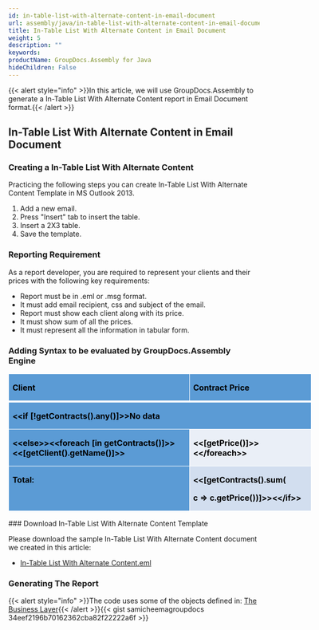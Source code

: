 ```yaml
---
id: in-table-list-with-alternate-content-in-email-document
url: assembly/java/in-table-list-with-alternate-content-in-email-document
title: In-Table List With Alternate Content in Email Document
weight: 5
description: ""
keywords: 
productName: GroupDocs.Assembly for Java
hideChildren: False
---
```

{{< alert style="info" >}}In this article, we will use GroupDocs.Assembly to generate a In-Table List With Alternate Content report in Email Document format.{{< /alert >}}

## In-Table List With Alternate Content in Email Document

### Creating a In-Table List With Alternate Content

Practicing the following steps you can create In-Table List With Alternate Content Template in MS Outlook 2013.

1.  Add a new email.
2.  Press "Insert" tab to insert the table.
3.  Insert a 2X3 table.
4.  Save the template.

### Reporting Requirement

As a report developer, you are required to represent your clients and their prices with the following key requirements:

*   Report must be in .eml or .msg format.
*   It must add email recipient, css and subject of the email.
*   Report must show each client along with its price.
*   It must show sum of all the prices.
*   It must represent all the information in tabular form.

### Adding Syntax to be evaluated by GroupDocs.Assembly Engine

<table border="0" cellspacing="0" cellpadding="0" width="608" style="width: 456pt; border-collapse: collapse;"><tbody><tr><td width="371" valign="top" style="width: 278pt; border-top-color: white; border-top-style: solid; border-top-width: 1pt; border-right-color: white; border-right-style: solid; border-right-width: 1pt; border-bottom-color: white; border-bottom-style: solid; border-bottom-width: 3pt; border-left-color: white; border-left-style: solid; border-left-width: 1pt; background-color: rgb(91, 155, 213); background-image: initial; padding-top: 0.75pt; padding-right: 5.4pt; padding-bottom: 0in; padding-left: 5.4pt;"><p><b><span style="color: black;">Client</span></b></p></td><td width="237" valign="top" style="width: 178pt; border-top-color: white; border-top-style: solid; border-top-width: 1pt; border-left-color: initial; border-left-style: none; border-left-width: initial; border-bottom-color: white; border-bottom-style: solid; border-bottom-width: 3pt; border-right-color: white; border-right-style: solid; border-right-width: 1pt; background-color: rgb(91, 155, 213); background-image: initial; padding-top: 0.75pt; padding-right: 5.4pt; padding-bottom: 0in; padding-left: 5.4pt;"><p><b><span style="color: black;">Contract Price</span></b></p></td></tr><tr><td width="608" colspan="2" valign="top" style="width: 456pt; border-top-color: initial; border-top-style: none; border-top-width: initial; border-right-color: white; border-right-style: solid; border-right-width: 1pt; border-bottom-color: white; border-bottom-style: solid; border-bottom-width: 1pt; border-left-color: white; border-left-style: solid; border-left-width: 1pt; background-color: rgb(91, 155, 213); background-image: initial; padding-top: 0.75pt; padding-right: 5.4pt; padding-bottom: 0in; padding-left: 5.4pt;"><p><b><span style="color: black;">&lt;&lt;if [!getContracts().any()]&gt;&gt;No data</span></b></p></td></tr><tr><td width="371" valign="top" style="width: 278pt; border-top-color: initial; border-top-style: none; border-top-width: initial; border-right-color: white; border-right-style: solid; border-right-width: 1pt; border-bottom-color: white; border-bottom-style: solid; border-bottom-width: 1pt; border-left-color: white; border-left-style: solid; border-left-width: 1pt; background-color: rgb(91, 155, 213); background-image: initial; padding-top: 0.75pt; padding-right: 5.4pt; padding-bottom: 0in; padding-left: 5.4pt;"><p><b><span style="color: black;">&lt;&lt;else&gt;&gt;&lt;&lt;foreach [in getContracts()]&gt;&gt;&lt;&lt;[getClient().getName()]&gt;&gt;</span></b></p></td><td width="237" valign="top" style="width: 178pt; border-top-color: initial; border-top-style: none; border-top-width: initial; border-left-color: initial; border-left-style: none; border-left-width: initial; border-bottom-color: white; border-bottom-style: solid; border-bottom-width: 1pt; border-right-color: white; border-right-style: solid; border-right-width: 1pt; background-color: rgb(234, 239, 247); background-image: initial; padding-top: 0.75pt; padding-right: 5.4pt; padding-bottom: 0in; padding-left: 5.4pt;"><p><b><span style="color: black;">&lt;&lt;[getPrice()]&gt;&gt;&lt;&lt;/foreach&gt;&gt;</span></b></p></td></tr><tr><td width="371" valign="top" style="width: 278pt; border-top-color: initial; border-top-style: none; border-top-width: initial; border-right-color: white; border-right-style: solid; border-right-width: 1pt; border-bottom-color: white; border-bottom-style: solid; border-bottom-width: 1pt; border-left-color: white; border-left-style: solid; border-left-width: 1pt; background-color: rgb(91, 155, 213); background-image: initial; padding-top: 0.75pt; padding-right: 5.4pt; padding-bottom: 0in; padding-left: 5.4pt;"><p><b><span style="color: black;">Total:</span></b></p></td><td width="237" valign="top" style="width: 178pt; border-top-color: initial; border-top-style: none; border-top-width: initial; border-left-color: initial; border-left-style: none; border-left-width: initial; border-bottom-color: white; border-bottom-style: solid; border-bottom-width: 1pt; border-right-color: white; border-right-style: solid; border-right-width: 1pt; background-color: rgb(210, 222, 239); background-image: initial; padding-top: 0.75pt; padding-right: 5.4pt; padding-bottom: 0in; padding-left: 5.4pt;"><p><b><span style="color: black;">&lt;&lt;[getContracts().sum(</span></b></p><p><b><span style="color: black;">c =&gt; c.getPrice())]&gt;&gt;&lt;&lt;/if&gt;&gt;</span></b></p></td></tr></tbody></table>
### Download In-Table List With Alternate Content Template

Please download the sample In-Table List With Alternate Content document we created in this article:

*   [In-Table List With Alternate Content.eml](https://raw.githubusercontent.com/groupdocs-assembly/GroupDocs.Assembly-for-Java/master/Examples/GroupDocs.Assembly.Examples.Java/Data/Storage/Email%20Templates/Bulleted%20List.eml?raw=true)

### Generating The Report

{{< alert style="info" >}}The code uses some of the objects defined in: [The Business Layer](https://docs.groupdocs.com/assembly/java/the-business-layer/){{< /alert >}}{{< gist samicheemagroupdocs 34eef2196b70162362cba82f22222a6f >}}


